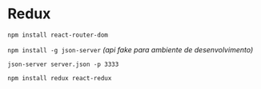 # Redux

`npm install react-router-dom`

`npm install -g json-server` *(api fake para ambiente de desenvolvimento)*

`json-server server.json -p 3333`

`npm install redux react-redux`
